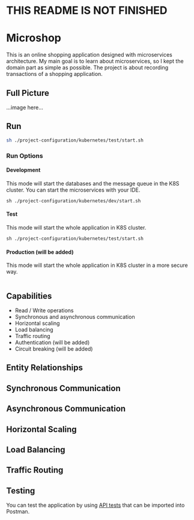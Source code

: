 # THIS README IS NOT FINISHED

# Microshop

This is an online shopping application designed with microservices architecture. My main goal is to learn about
microservices, so I kept the domain part as simple as possible. The project is about recording transactions of a
shopping application.

## Full Picture

...image here...

## Run

```bash
sh ./project-configuration/kubernetes/test/start.sh
```

### Run Options

#### Development

This mode will start the databases and the message queue in the K8S cluster. You can start the microservices with your
IDE.

`sh ./project-configuration/kubernetes/dev/start.sh`

#### Test

This mode will start the whole application in K8S cluster.

`sh ./project-configuration/kubernetes/test/start.sh`

#### Production (will be added)

This mode will start the whole application in K8S cluster in a more secure way.<br>
` `

## Capabilities

- Read / Write operations
- Synchronous and asynchronous communication
- Horizontal scaling
- Load balancing
- Traffic routing
- Authentication (will be added)
- Circuit breaking (will be added)

## Entity Relationships

## Synchronous Communication

## Asynchronous Communication

## Horizontal Scaling

## Load Balancing

## Traffic Routing

## Testing

You can test the application by using
<a href="https://github.com/ahmsay/Microshop/blob/master/microshop.postman_collection.json" target="_blank">
API tests</a> that can be imported into Postman.